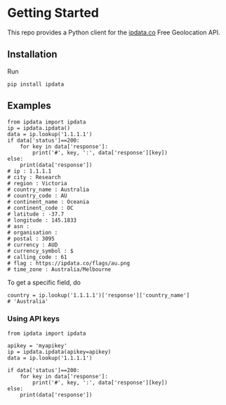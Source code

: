 # Getting Started

This repo provides a Python client for the [ipdata.co](https://ipdata.co) Free Geolocation API.

## Installation

Run

```
pip install ipdata
```

## Examples

```
from ipdata import ipdata
ip = ipdata.ipdata()
data = ip.lookup('1.1.1.1')
if data['status']==200:
    for key in data['response']:
        print('#', key, ':', data['response'][key])
else:
    print(data['response'])
# ip : 1.1.1.1
# city : Research
# region : Victoria
# country_name : Australia
# country_code : AU
# continent_name : Oceania
# continent_code : OC
# latitude : -37.7
# longitude : 145.1833
# asn : 
# organisation : 
# postal : 3095
# currency : AUD
# currency_symbol : $
# calling_code : 61
# flag : https://ipdata.co/flags/au.png
# time_zone : Australia/Melbourne
```

To get a specific field, do

```
country = ip.lookup('1.1.1.1')['response']['country_name']
# 'Australia'
```

### Using API keys

```
from ipdata import ipdata

apikey = 'myapikey'
ip = ipdata.ipdata(apikey=apikey)
data = ip.lookup('1.1.1.1')

if data['status']==200:
    for key in data['response']:
        print('#', key, ':', data['response'][key])
else:
    print(data['response'])
```